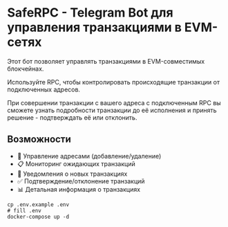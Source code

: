 # SafeRPC - Telegram Bot для управления транзакциями в EVM-сетях

Этот бот позволяет управлять транзакциями в EVM-совместимых блокчейнах.

Используйте RPC, чтобы контролировать происходящие транзакции от подключенных адресов.

При совершении транзакции с вашего адреса с подключенным RPC вы сможете узнать подробности транзакции до её исполнения и принять решение - подтверждать её или отклонить.

## Возможности

- 🔑 Управление адресами (добавление/удаление)
- 📋 Мониторинг ожидающих транзакций
- 🔔 Уведомления о новых транзакциях
- ✅ Подтверждение/отклонение транзакций
- 📊 Детальная информация о транзакциях

```
cp .env.example .env
# fill .env
docker-compose up -d
```